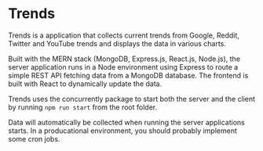 # Trends

Trends is a application that collects current trends from Google, Reddit, Twitter and YouTube trends and displays the data in various charts.

Built with the MERN stack (MongoDB, Express.js, React.js, Node.js), the server application runs in a Node environment using Express to route a simple REST API fetching data from a MongoDB database. The frontend is built with React to dynamically update the data.

Trends uses the concurrently package to start both the server and the client by running `npm run start` from the root folder.

Data will automatically be collected when running the server applications starts. In a producational environment, you should probably implement some cron jobs.
